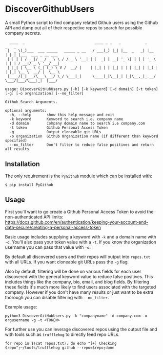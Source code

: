 # DiscoverGithubUsers

A small Python script to find company related Github users using the Github API and dump out all of their respective repos to search for possible company secrets.

```
  ____  _                                ____ _ _   _           _       _   _
 |  _ \(_)___  ___ _____   _____ _ __   / ___(_) |_| |__  _   _| |__   | | | |___  ___ _ __ ___
 | | | | / __|/ __/ _ \ \ / / _ \ '__| | |  _| | __| '_ \| | | | '_ \  | | | / __|/ _ \ '__/ __|
 | |_| | \__ \ (_| (_) \ V /  __/ |    | |_| | | |_| | | | |_| | |_) | | |_| \__ \  __/ |  \__ \
 |____/|_|___/\___\___/ \_/ \___|_|     \____|_|\__|_| |_|\__,_|_.__/   \___/|___/\___|_|  |___/

usage: DiscoverGitHubUsers.py [-h] [-k keyword] [-d domain] [-t token] [-g] [-o organization] [--no_filter]

Github Search Arguments.

optional arguments:
  -h, --help       show this help message and exit
  -k keyword       Keyword to search i.e. company name
  -d domain        Company domain name to search i.e company.com
  -t token         Github Personal Access Token
  -g               Output cloneable git URLs
  -o organization  Github Organization name (if different than keyword specified)
  --no_filter      Don't filter to reduce false positives and return all results
```

## Installation

The only requirement is the `PyGithub` module which can be installed with:
```
$ pip install PyGithub
```

## Usage

First you'll want to go create a Github Personal Access Token to avoid the non-authenticated API limits: https://docs.github.com/en/authentication/keeping-your-account-and-data-secure/creating-a-personal-access-token

Basic usage includes supplying a keyword with `-k` and a domain name with `-d`. You'll also pass your token value with a `-t`. If you know the organization username you can pass that value with `-o`.

By default all discovered users and their repos will output into `repos.txt` with all URLs. If you want cloneable git URLs pass the `-g` flag.

Also by default, filtering will be done on various fields for each user discovered with the general keyword value to reduce false positives. This includes things like the company, bio, email, and blog fields. By filtering these fields it's much more likely to find users associated with the targeted company. However if you don't have many results or just want to be extra thorough you can disable filtering with `--no_filter`.

Example usage:
```
python3 DiscoverGitHubUsers.py -k "companyname" -d company.com -o orgusername -g -t <TOKEN> 
```

For further use you can leverage discovered repos using the output file and with tools such as `trufflehog` to directly feed repo URLs.

```
for repo in $(cat repos.txt); do echo "[+] Checking $repo";~/tools/trufflehog github --repo=$repo;done
```
